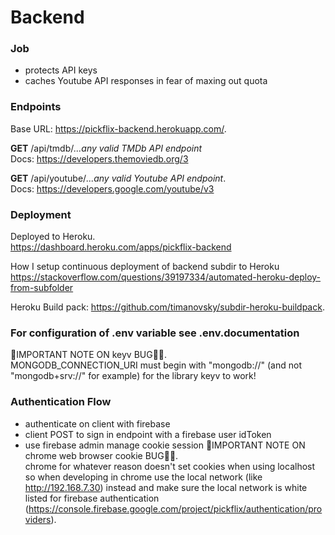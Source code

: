 # Backend
### Job
* protects API keys 
* caches Youtube API responses in fear of maxing out quota

### Endpoints
Base URL: https://pickflix-backend.herokuapp.com/.  

__GET__ /api/tmdb/_...any valid TMDb API endpoint_     
Docs: https://developers.themoviedb.org/3

__GET__ /api/youtube/_...any valid Youtube API endpoint_.    
Docs: https://developers.google.com/youtube/v3

### Deployment
Deployed to Heroku.   
https://dashboard.heroku.com/apps/pickflix-backend

How I setup continuous deployment of backend subdir to Heroku     
https://stackoverflow.com/questions/39197334/automated-heroku-deploy-from-subfolder

Heroku Build pack: https://github.com/timanovsky/subdir-heroku-buildpack.  

### For configuration of .env variable see .env.documentation
🚨IMPORTANT NOTE ON keyv BUG🐛🚨.  
MONGODB_CONNECTION_URI must begin with "mongodb://" (and not "mongodb+srv://" for example) for the library keyv to work!   

### Authentication Flow
- authenticate on client with firebase
- client POST to sign in endpoint with a firebase user idToken
- use firebase admin manage cookie session
🚨IMPORTANT NOTE ON chrome web browser cookie BUG🐛🚨.  
chrome for whatever reason doesn't set cookies when using localhost so when developing in chrome use the local network (like http://192.168.7.30) instead and make sure the local network is white listed for firebase authentication (https://console.firebase.google.com/project/pickflix/authentication/providers).
